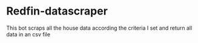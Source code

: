 # Redfin-datascraper
This bot scraps all the house data according the criteria I set and return all data in an csv file 
